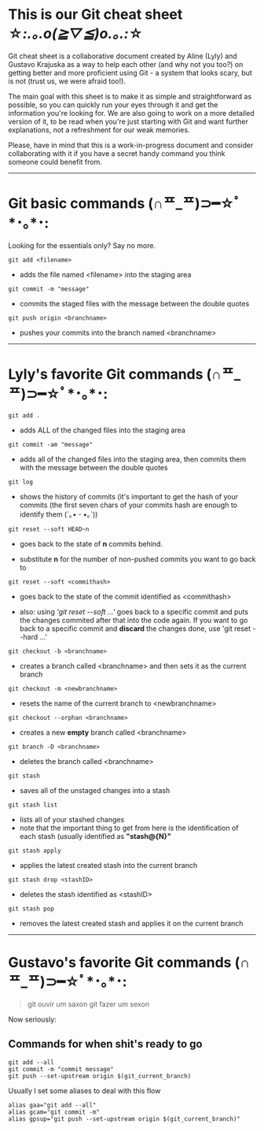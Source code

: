 # This is our Git cheat sheet ☆*:.｡.o(≧▽≦)o.｡.:*☆

Git cheat sheet is a collaborative document created by Aline (Lyly) and Gustavo Krajuska as a way to help each other (and why not you too?) on getting better and more proficient using Git - a system that looks scary, but is not (trust us, we were afraid too!).

The main goal with this sheet is to make it as simple and straightforward as possible, so you can quickly run your eyes through it and get the information you're looking for. We are also going to work on a more detailed version of it, to be read when you're just starting with Git and want further explanations, not a refreshment for our weak memories.

Please, have in mind that this is a work-in-progress document and consider collaborating with it if you have a secret handy command you think someone could benefit from.

___

# Git basic commands (∩ᄑ_ᄑ)⊃━☆ﾟ*･｡*･:

Looking for the essentials only? Say no more.

```
git add <filename>
```
* adds the file named \<filename> into the staging area

```
git commit -m "message"
```
* commits the staged files with the message between the double quotes

```
git push origin <branchname>
```
* pushes your commits into the branch named \<branchname>
___

# Lyly's favorite Git commands (∩ᄑ_ᄑ)⊃━☆ﾟ*･｡*･:

```
git add .
```
* adds ALL of the changed files into the staging area
```
git commit -am "message"
```
* adds all of the changed files into the staging area, then commits them with the message between the double quotes
```
git log
```
* shows the history of commits (it's important to get the hash of your commits (the first seven chars of your commits hash are enough to identify them (´｡• ᵕ •｡`))
```
git reset --soft HEAD~n 
```
* goes back to the state of **n** commits behind.

* substitute **n** for the number of non-pushed commits you want to go back to
```
git reset --soft <commithash>
```
* goes back to the state of the commit identified as \<commithash> 

* also: using _'git reset --soft ...'_ goes back to a specific commit and puts the changes commited after that into the code again. If you want to go back to a specific commit and **discard** the changes done, use 'git reset --hard ...'
```
git checkout -b <branchname>
```
* creates a branch called \<branchname> and then sets it as the current branch
```
git checkout -m <newbranchname>
```
* resets the name of the current branch to \<newbranchname>
```
git checkout --orphan <branchname>
```
* creates a new **empty** branch called \<branchname>
```
git branch -D <branchname>
```
* deletes the branch called \<branchname>
```
git stash 
```
* saves all of the unstaged changes into a stash
```
git stash list
```
* lists all of your stashed changes 
* note that the important thing to get from here is the identification of each stash (usually identified as **"stash@{N}"**
```
git stash apply
```
* applies the latest created stash into the current branch
```
git stash drop <stashID>
```
* deletes the stash identified as \<stashID> 
```
git stash pop
```
* removes the latest created stash and applies it on the current branch

___

# Gustavo's favorite Git commands (∩ᄑ_ᄑ)⊃━☆ﾟ*･｡*･:

> git ouvir um saxon
> git fazer um sexon

Now seriously:

## Commands for when shit's ready to go

```
git add --all
git commit -m "commit message"
git push --set-upstream origin $(git_current_branch)
```

Usually I set some aliases to deal with this flow

```
alias gaa="git add --all"
alias gcam="git commit -m"
alias gpsup="git push --set-upstream origin $(git_current_branch)"
```

